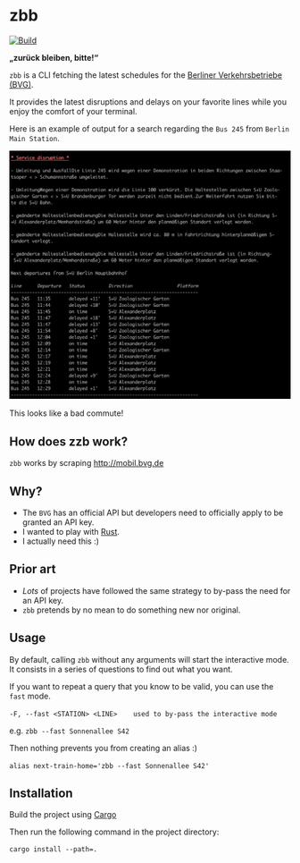 # zbb
[![Build](https://github.com/agourlay/zbb/actions/workflows/ci.yml/badge.svg)](https://github.com/agourlay/zbb/actions/workflows/ci.yml)

**„zurück bleiben, bitte!“**

`zbb` is a CLI fetching the latest schedules for the [Berliner Verkehrsbetriebe (BVG)](https://www.bvg.de/en/Welcome).

It provides the latest disruptions and delays on your favorite lines while you enjoy the comfort of your terminal.

Here is an example of output for a search regarding the `Bus 245` from `Berlin Main Station`.

![alt text](./docs/example-bus-245.png "Overview")

This looks like a bad commute!

## How does zzb work?

`zbb` works by scraping http://mobil.bvg.de

## Why?

- The `BVG` has an official API but developers need to officially apply to be granted an API key.
- I wanted to play with [Rust](https://www.rust-lang.org/).
- I actually need this :)

## Prior art

- *Lots* of projects have followed the same strategy to by-pass the need for an API key.
- `zbb` pretends by no mean to do something new nor original. 

## Usage

By default, calling `zbb` without any arguments will start the interactive mode.
It consists in a series of questions to find out what you want.

If you want to repeat a query that you know to be valid, you can use the `fast` mode.

`-F, --fast <STATION> <LINE>    used to by-pass the interactive mode`

e.g. `zbb --fast Sonnenallee S42`

Then nothing prevents you from creating an alias :)

`alias next-train-home='zbb --fast Sonnenallee S42'`

## Installation

Build the project using [Cargo](https://doc.rust-lang.org/stable/cargo/getting-started/installation.html)

Then run the following command in the project directory:

```
cargo install --path=.
```